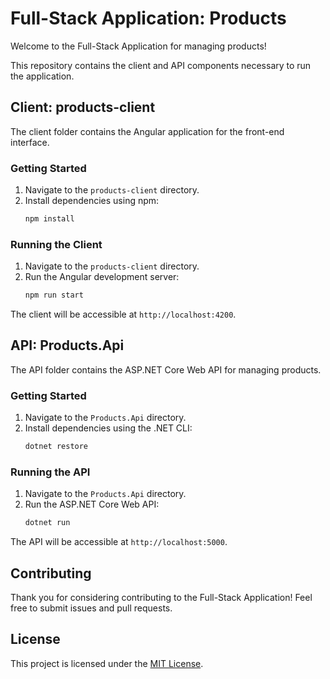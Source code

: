 # Full-Stack Application: Products

Welcome to the Full-Stack Application for managing products!

This repository contains the client and API components necessary to run the application.

## Client: products-client

The client folder contains the Angular application for the front-end interface.

### Getting Started

1. Navigate to the `products-client` directory.
2. Install dependencies using npm:
    ```bash
    npm install
    ```

### Running the Client

1. Navigate to the `products-client` directory.
2. Run the Angular development server:
    ```bash
    npm run start
    ```

The client will be accessible at `http://localhost:4200`.

## API: Products.Api

The API folder contains the ASP.NET Core Web API for managing products.

### Getting Started

1. Navigate to the `Products.Api` directory.
2. Install dependencies using the .NET CLI:
    ```bash
    dotnet restore
    ```

### Running the API

1. Navigate to the `Products.Api` directory.
2. Run the ASP.NET Core Web API:
    ```bash
    dotnet run
    ```

The API will be accessible at `http://localhost:5000`.

## Contributing

Thank you for considering contributing to the Full-Stack Application! Feel free to submit issues and pull requests.

## License

This project is licensed under the [MIT License](LICENSE).
